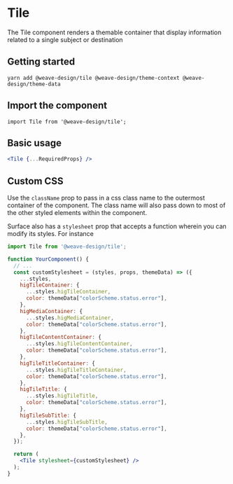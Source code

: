 # Tile

The Tile component renders a themable container that display information related to a single subject or destination

## Getting started

```
yarn add @weave-design/tile @weave-design/theme-context @weave-design/theme-data
```

## Import the component

```
import Tile from '@weave-design/tile';
```

## Basic usage

```jsx
<Tile {...RequiredProps} />
```
## Custom CSS

Use the `className` prop to pass in a css class name to the outermost container of the component. The class name will also pass down to most of the other styled elements within the component.

Surface also has a `stylesheet` prop that accepts a function wherein you can modify its styles. For instance

```jsx
import Tile from '@weave-design/tile';

function YourComponent() {
  // ...
  const customStylesheet = (styles, props, themeData) => ({
    ...styles,
    higTileContainer: {
      ...styles.higTileContainer,
      color: themeData["colorScheme.status.error"],
    },
    higMediaContainer: {
      ...styles.higMediaContainer,
      color: themeData["colorScheme.status.error"],
    },
    higTileContentContainer: {
      ...styles.higTileContentContainer,
      color: themeData["colorScheme.status.error"],
    },
    higTileTitleContainer: {
      ...styles.higTileTitleContainer,
      color: themeData["colorScheme.status.error"],
    },
    higTileTitle: {
      ...styles.higTileTitle,
      color: themeData["colorScheme.status.error"],
    },
    higTileSubTitle: {
      ...styles.higTileSubTitle,
      color: themeData["colorScheme.status.error"],
    },
  });

  return (
    <Tile stylesheet={customStylesheet} />
  );
}
```
